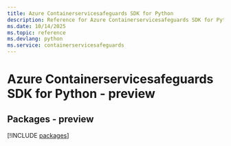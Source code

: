```yaml
---
title: Azure Containerservicesafeguards SDK for Python
description: Reference for Azure Containerservicesafeguards SDK for Python
ms.date: 10/14/2025
ms.topic: reference
ms.devlang: python
ms.service: containerservicesafeguards
---
```

# Azure Containerservicesafeguards SDK for Python - preview
## Packages - preview
[!INCLUDE [packages](containerservicesafeguards-index.md)]